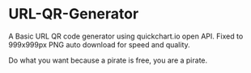 # URL-QR-Generator
A Basic URL QR code generator using quickchart.io open API. Fixed to 999x999px PNG auto download for speed and quality.

Do what you want because a pirate is free, you are a pirate.
